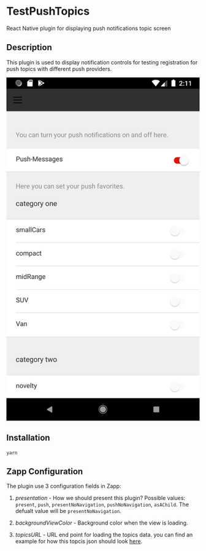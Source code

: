 # TestPushTopics

React Native plugin for displaying push notifications topic screen

## Description

This plugin is used to display notification controls for testing registration for push topics with different push providers.

![alt text](./examples/TestPushPlugin.png "The plugin UI")

## Installation

```
yarn
```

## Zapp Configuration

The plugin use 3 configuration fields in Zapp:

1. *presentation* - How we should present this plugin? Possible values: `present`, `push`, `presentNoNavigation`, `pushNoNavigation`, `asAChild`. The defualt value will be `presentNoNavigation`.

2. *backgroundViewColor* - Background color when the view is loading.

3. *topicsURL* - URL end point for loading the topics data. you can find an example for how this topcis json should look [here](./examples/topics.json).